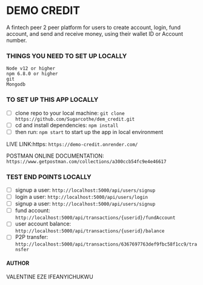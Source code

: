 # DEMO CREDIT
A fintech peer 2 peer platform for users to create account, login, fund account, and send and receive money, using their wallet ID or Account number.

### THINGS YOU NEED TO SET UP LOCALLY
```
Node v12 or higher
npm 6.8.0 or higher
git
Mongodb 
```

### TO SET UP THIS APP LOCALLY

- [ ] clone repo to your local machine: ```git clone https://github.com/Sugarcothe/dem_credit.git```
- [ ] cd and install dependencies: ```npm install```
- [ ] then run: ```npm start``` to start up the app in local environment

LIVE LINK:https: ```https://demo-credit.onrender.com/```

POSTMAN ONLINE DOCUMENTATION: ```https://www.getpostman.com/collections/a300ccb54fc9e4e46617```

### TEST END POINTS LOCALLY
- [ ] signup a user: ```http://localhost:5000/api/users/signup```
- [ ] login a user: ```http://localhost:5000/api/users/login```
- [ ] signup a user: ```http://localhost:5000/api/users/signup```
- [ ] fund account: ```http://localhost:5000/api/transactions/{userid}/fundAccount```
- [ ] user account balance: ```http://localhost:5000/api/transactions/{userid}/balance```
- [ ] P2P transfer: ```http://localhost:5000/api/transactions/6367697763def9fbc58f1cc9/transfer```

#### AUTHOR
VALENTINE EZE IFEANYICHUKWU

